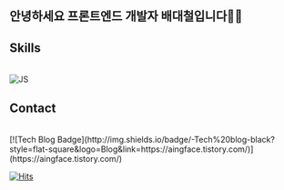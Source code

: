 ## 안녕하세요 프론트엔드 개발자 배대철입니다👋👋


## Skills
<br/>
<img alt="JS" src ="https://img.shields.io/badge/JavaScript-#F7DF1E.svg?&style=for-the-badge&logo=Python&logoColor=white"/>




## Contact
<br/>
[![Tech Blog Badge](http://img.shields.io/badge/-Tech%20blog-black?style=flat-square&logo=Blog&link=https://aingface.tistory.com/)](https://aingface.tistory.com/)










[![Hits](https://hits.seeyoufarm.com/api/count/incr/badge.svg?url=https%3A%2F%2Fgithub.com%2Faingface&count_bg=%2379C83D&title_bg=%23555555&icon=&icon_color=%23E7E7E7&title=hits&edge_flat=false)](https://hits.seeyoufarm.com)                  


